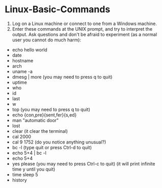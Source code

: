 # Linux-Basic-Commands

1.	Log on a Linux machine or connect to one from a Windows machine.
2.	Enter these commands at the UNIX prompt, and try to interpret the output. Ask questions and don't be afraid to experiment (as a normal user you cannot do much harm):
-	echo hello world 
-	date 
-	hostname 
-	arch 
-	uname -a 
-	dmesg | more (you may need to press q to quit)
-	uptime 
-	who 
-	id 
-	last 
-	w 
-	top  (you may need to press q to quit)
-	echo {con,pre}{sent,fer}{s,ed} 
-	man "automatic door" 
-	lost 
-	clear (it clear the terminal)
-	cal 2000
- cal 9 1752 (do you notice anything unusual?)
- bc -l (type quit  or press Ctrl-d to quit)
-	echo 5+4 | bc -l 
-	echo 5+4  
-	yes please (you may need to press Ctrl-c to quit) (it will print infinite time y until you quit)
-	time sleep 5 
- history
